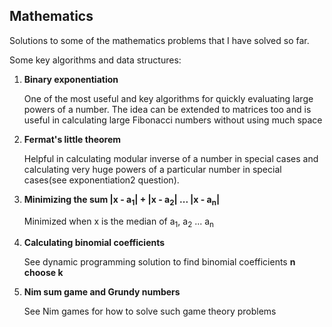 ## Mathematics

Solutions to some of the mathematics problems that I have solved so far.

Some key algorithms and data structures:

1. **Binary exponentiation**

     One of the most useful and key algorithms for quickly evaluating large powers of a number. The idea can be extended to matrices too and is useful in calculating large Fibonacci numbers without using much space
     
2. **Fermat's little theorem**

     Helpful in calculating modular inverse of a number in special cases and calculating very huge powers of a particular number in special cases(see exponentiation2 question).

3. **Minimizing the sum |x - a<sub>1</sub>| + |x - a<sub>2</sub>| ... |x - a<sub>n</sub>|**

     Minimized when x is the median of a<sub>1</sub>, a<sub>2</sub> ... a<sub>n</sub>

4. **Calculating binomial coefficients**

     See dynamic programming solution to find binomial coefficients **n choose k**

5. **Nim sum game and Grundy numbers**

     See Nim games for how to solve such game theory problems
